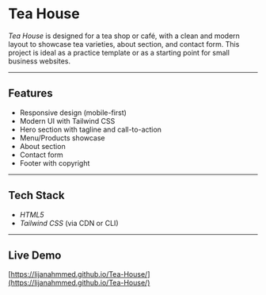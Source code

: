 # Tea House

*Tea House* is designed for a tea shop or café, with a clean and modern layout to showcase tea varieties, about section, and contact form. This project is ideal as a practice template or as a starting point for small business websites.  

---

## Features
- Responsive design (mobile-first)  
- Modern UI with Tailwind CSS  
- Hero section with tagline and call-to-action  
- Menu/Products showcase  
- About section  
- Contact form  
- Footer with copyright  

---

## Tech Stack
- *HTML5*  
- *Tailwind CSS* (via CDN or CLI)  

---

## Live Demo

[https://lijanahmmed.github.io/Tea-House/](https://lijanahmmed.github.io/Tea-House/)